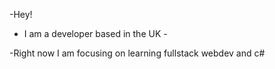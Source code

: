 -Hey!
- I am a developer based in the UK -

-Right now I am focusing on learning fullstack webdev and c#
